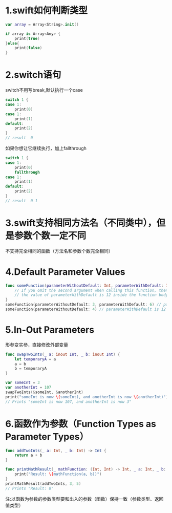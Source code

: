 # 1.swift如何判断类型
```swift
var array = Array<String>.init()

if array is Array<Any> {
    print(true)
}else{
    print(false)
}
```

# 2.switch语句
switch不用写break,默认执行一个case
```swift
switch 1 {
case 1:
    print(0)
case 1:
    print(1)
default:
    print(2)
}
// result  0
```
如果你想让它继续执行，加上fallthrough
```swift
switch 1 {
case 1:
    print(0)
    fallthrough
case 1:
    print(1)
default:
    print(2)
}
// result  0 1
```
# 3.swift支持相同方法名（不同类中），但是参数个数一定不同
不支持完全相同的函数（方法名和参数个数完全相同）

# 4.Default Parameter Values
```swift
func someFunction(parameterWithoutDefault: Int, parameterWithDefault: Int = 12) {
    // If you omit the second argument when calling this function, then
    // the value of parameterWithDefault is 12 inside the function body.
}
someFunction(parameterWithoutDefault: 3, parameterWithDefault: 6) // parameterWithDefault is 6
someFunction(parameterWithoutDefault: 4) // parameterWithDefault is 12
```
# 5.In-Out Parameters
形参变实参，直接修改外部变量
```swift
func swapTwoInts(_ a: inout Int, _ b: inout Int) {
    let temporaryA = a
    a = b
    b = temporaryA
}

var someInt = 3
var anotherInt = 107
swapTwoInts(&someInt, &anotherInt)
print("someInt is now \(someInt), and anotherInt is now \(anotherInt)")
// Prints "someInt is now 107, and anotherInt is now 3"
```
# 6.函数作为参数（Function Types as Parameter Types）
```swift
func addTwoInts(_ a: Int, _ b: Int) -> Int {
    return a + b
}

func printMathResult(_ mathFunction: (Int, Int) -> Int, _ a: Int, _ b: Int) {
    print("Result: \(mathFunction(a, b))")
}
printMathResult(addTwoInts, 3, 5)
// Prints "Result: 8"
```
注:以函数为参数的参数类型要和出入的参数（函数）保持一致（参数类型、返回值类型）
